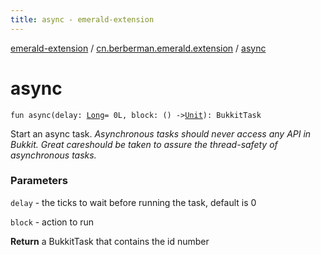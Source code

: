 ```yaml
---
title: async - emerald-extension
---
```


[emerald-extension](../index.html) / [cn.berberman.emerald.extension](index.html) / [async](.)

# async

`fun async(delay: `[`Long`](https://kotlinlang.org/api/latest/jvm/stdlib/kotlin/-long/index.html)` = 0L, block: () -> `[`Unit`](https://kotlinlang.org/api/latest/jvm/stdlib/kotlin/-unit/index.html)`): BukkitTask`

Start an async task.
*Asynchronous tasks should never access any API in Bukkit. Great careshould be taken to assure the thread-safety of asynchronous tasks.*

### Parameters

`delay` - the ticks to wait before running the task, default is 0

`block` - action to run

**Return**
a BukkitTask that contains the id number

